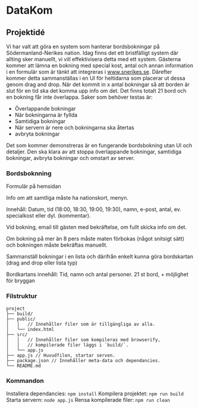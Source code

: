 # DataKom

## Projektidé

Vi har valt att göra en system som hanterar bordsbokningar på Södermanland-Nerikes nation. Idag finns det ett bristfälligt system där allting sker manuellt, vi vill effektivisera detta med ett system. Gästerna kommer att lämna en bokning med special kost, antal och annan information i en formulär som är tänkt att integreras i www.snerikes.se. Därefter kommer detta sammanställas i en UI för heltidarna som placerar ut dessa genom drag and drop. När det kommit in x antal bokningar så att borden är slut för en tid ska det komma upp info om det. Det finns totalt 21 bord och en bokning får inte överlappa.
Saker som behöver testas är:
* Överlappande bokningar
* När bokningarna är fyllda
* Samtidiga bokningar
* När servern är nere och bokningarna ska återtas
* avbryta bokningar

Det som kommer demonstreras är en fungerande bordsbokning utan UI och detaljer. Den ska klara av att stoppa överlappande bokningar, samtidiga bokningar, avbryta bokningar och omstart av server.

### Bordsboknning

Formulär på hemsidan

Info om att samtliga måste ha nationskort, menyn.

Innehåll: Datum, tid (18:00, 18:30, 19:00, 19:30), namn, e-post, antal, ev. specialkost eller dyl. (kommentar).

Vid bokning, email till gästen med bekräftelse, om fullt skicka info om det.

Om bokning på mer än 8 pers måste maten förbokas (något snitsigt sätt) och bokningen måste bekräftas manuellt.

Sammanställ bokningar i en lista och därifrån enkelt kunna göra bordskartan (drag and drop eller lista typ)

Bordkartans innehåll: Tid, namn och antal personer. 21 st bord, + möjlighet för bryggan

### Filstruktur

```
project
├── build/
├── public/
│   │   // Innehåller filer som är tillgängliga av alla.
│   └── index.html
├── src/
│   │   // Innehåller filer som kompileras med browserify,
│   │   // kompilerade filer läggs i `build/`.
│   └── app.js
├── app.js // Huvudfilen, startar serven.
├── package.json // Innehåller meta-data och dependancies.
└── README.md
```

### Kommandon

Installera dependancies:
`npm install`
Kompilera projektet:
`npm run build`
Starta servern:
`node app.js`
Rensa kompilerade filer:
`npm run clean`